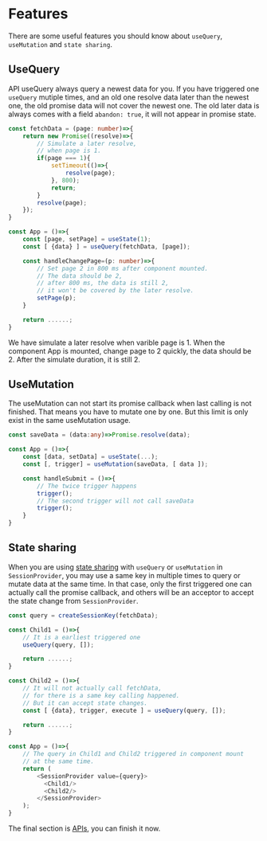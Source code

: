 # Features

There are some useful features you should know about `useQuery`, `useMutation` and `state sharing`.

## UseQuery

API useQuery always query a newest data for you. If you have triggered one `useQuery` mutiple times, and an old one resolve data later than the newest one, the old promise data will not cover the newest one. The old later data is always comes with a field `abandon: true`, it will not appear in promise state.

```ts
const fetchData = (page: number)=>{
    return new Promise((resolve)=>{
        // Simulate a later resolve,
        // when page is 1.
        if(page === 1){
            setTimeout(()=>{
                resolve(page);
            }, 800);
            return;
        }
        resolve(page);
    });
}

const App = ()=>{
    const [page, setPage] = useState(1);
    const [ {data} ] = useQuery(fetchData, [page]);

    const handleChangePage=(p: number)=>{
        // Set page 2 in 800 ms after component mounted.
        // The data should be 2,
        // after 800 ms, the data is still 2,
        // it won't be covered by the later resolve.
        setPage(p);
    }

    return ......;
}
```

We have simulate a later resolve when varible page is 1. When the component App is mounted, change page to 2 quickly, the data should be 2. After the simulate duration, it is still 2.

## UseMutation

The useMutation can not start its promise callback when last calling is not finished. That means you have to mutate one by one. But this limit is only exist in the same useMutation usage.

```ts
const saveData = (data:any)=>Promise.resolve(data);

const App = ()=>{
    const [data, setData] = useState(...);
    const [, trigger] = useMutation(saveData, [ data ]);

    const handleSubmit = ()=>{
        // The twice trigger happens
        trigger();
        // The second trigger will not call saveData
        trigger();
    }
}
```

## State sharing

When you are using [state sharing](/react-effect/guides?id=sharing-state) with `useQuery` or `useMutation` in `SessionProvider`, you may use a same key in multiple times to query or mutate data at the same time. In that case, only the first triggered one can actually call the promise callback, and others will be an acceptor to accept the state change from `SessionProvider`.

```ts
const query = createSessionKey(fetchData);

const Child1 = ()=>{
    // It is a earliest triggered one
    useQuery(query, []);

    return ......;
}

const Child2 = ()=>{
    // It will not actually call fetchData,
    // for there is a same key calling happened.
    // But it can accept state changes.
    const [ {data}, trigger, execute ] = useQuery(query, []);

    return ......;
}

const App = ()=>{
    // The query in Child1 and Child2 triggered in component mount
    // at the same time.
    return (
        <SessionProvider value={query}>
          <Child1/>
          <Child2/>
        </SessionProvider>
    );
}
```

The final section is [APIs](/react-effect/api.md), you can finish it now.